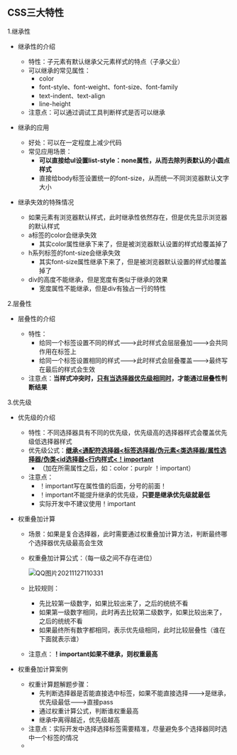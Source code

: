 ## CSS三大特性

1.继承性

- 继承性的介绍

  - 特性：子元素有默认继承父元素样式的特点（子承父业）
  - 可以继承的常见属性：
    - color
    - font-style、font-weight、font-size、font-family
    - text-indent、text-align
    - line-height
  - 注意点：可以通过调试工具判断样式是否可以继承

- 继承的应用

  - 好处：可以在一定程度上减少代码
  - 常见应用场景：
    - **可以直接给ul设置list-style：none属性，从而去除列表默认的小圆点样式**
    - 直接给body标签设置统一的font-size，从而统一不同浏览器默认文字大小

- 继承失效的特殊情况

  - 如果元素有浏览器默认样式，此时继承性依然存在，但是优先显示浏览器的默认样式
  - a标签的color会继承失效
    - 其实color属性继承下来了，但是被浏览器默认设置的样式给覆盖掉了
  - h系列标签的font-size会继承失效
    - 其实font-size属性继承下来了，但是被浏览器默认设置的样式给覆盖掉了
  - div的高度不能继承，但是宽度有类似于继承的效果
    - 宽度属性不能继承，但是div有独占一行的特性

  

2.层叠性

- 层叠性的介绍

  - 特性：
    - 给同一个标签设置不同的样式--->此时样式会层层叠加--->会共同作用在标签上
    - 给同一个标签设置相同的样式--->此时样式会层叠覆盖--->最终写在最后的样式会生效
  - 注意点：**当样式冲突时，<u>只有当选择器优先级相同时</u>，才能通过层叠性判断结果**

  

3.优先级

- 优先级的介绍

  - 特性：不同选择器具有不同的优先级，优先级高的选择器样式会覆盖优先级低选择器样式
  - 优先级公式：**<u>继承<通配符选择器<标签选择器/伪元素<类选择器/属性选择器/伪类<id选择器<行内样式<！important</u>**
    - （加在所需属性之后，如：color：purplr  ！important）
  - 注意点：
    - ！important写在属性值的后面，分号的前面！
    - ！important不能提升继承的优先级，**只要是继承优先级就最低**
    - 实际开发中不建议使用！important
  
- 权重叠加计算

  - 场景：如果是复合选择器，此时需要通过权重叠加计算方法，判断最终哪个选择器优先级最高会生效

  - 权重叠加计算公式：（每一级之间不存在进位）

    ![QQ图片20211127110331](C:\Users\ZZY\Desktop\study\markdown插图\QQ图片20211127110331.png)

  - 比较规则：

    - 先比较第一级数字，如果比较出来了，之后的统统不看
    - 如果第一级数字相同，此时再去比较第二级数字，如果比较出来了，之后的统统不看
    - 如果最终所有数字都相同，表示优先级相同，此时比较层叠性（谁在下面就表示谁）

  - 注意点：**！important如果不继承，则权重最高**

- 权重叠加计算案例

  - 权重计算题解题步骤：
    - 先判断选择器是否能直接选中标签，如果不能直接选择--->是继承，优先级最低--->直接pass
    - 通过权重计算公式，判断谁权重最高
    - 继承中离得越近，优先级越高
  - 注意点：实际开发中选择选择标签需要精准，尽量避免多个选择器同时选中一个标签的情况
  - 

















